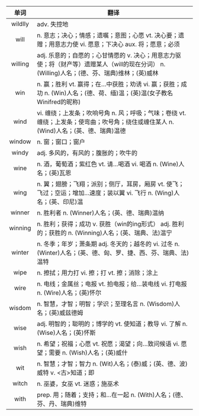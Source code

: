 |单词|翻译  |
|:--:|--| 
|	wildlly  		|		adv. 失控地	|		
|	will  		|		n. 意志；决心；情感；遗嘱；意图；心愿 vt. 决心要；遗赠；用意志力使 vi. 愿意；下决心 aux. 将；愿意；必须	|		
|	willing  		|		adj. 乐意的；自愿的；心甘情愿的 v. 决心；用意志力驱使；将（财产等）遗赠某人（will的现在分词） n. (Willing)人名；(德、芬、瑞典)维林；(英)威林	|		
|	win  		|		n. 赢；胜利 vt. 赢得；在…中获胜；劝诱 vi. 赢；获胜；成功 n. (Win)人名；(德、荷、缅)温；(英)温(女子教名Winifred的昵称)	|		
|	wind  		|		vi. 缠绕；上发条；吹响号角 n. 风；呼吸；气味；卷绕 vt. 缠绕；上发条；使弯曲；吹号角；绕住或缠住某人 n. (Wind)人名；(英、德、瑞典)温德	|		
|	window  		|		n. 窗；窗口；窗户	|		
|	windy  		|		adj. 多风的，有风的；腹胀的；吹牛的	|		
|	wine  		|		n. 酒，葡萄酒；紫红色 vt. 请…喝酒 vi. 喝酒 n. (Wine)人名；(英)瓦恩	|		
|	wing  		|		n. 翼；翅膀；飞翔；派别；侧厅，耳房，厢房 vt. 使飞；飞过；空运；增加…速度；装以翼 vi. 飞行 n. (Wing)人名；(英、印尼)温	|		
|	winner  		|		n. 胜利者 n. (Winner)人名；(英、德、瑞典)温纳	|		
|	winning  		|		n. 胜利；获得；成功 v. 获胜（win的ing形式） adj. 胜利的；获胜的 n. (Winning)人名；(英、瑞典、法)温宁	|		
|	winter  		|		n. 冬季；年岁；萧条期 adj. 冬天的；越冬的 vi. 过冬 n. (Winter)人名；(英、德、匈、罗、捷、西、芬、瑞典、法)温特	|		
|	wipe  		|		n. 擦拭；用力打 vi. 擦；打 vt. 擦；消除；涂上	|		
|	wire  		|		n. 电线；金属丝；电报 vt. 拍电报；给…装电线 vi. 打电报 n. (Wire)人名；(英)怀尔	|		
|	wisdom  		|		n. 智慧，才智；明智；学识；至理名言 n. (Wisdom)人名；(英)威兹德姆	|		
|	wise  		|		adj. 明智的；聪明的；博学的 vt. 使知道；教导 vi. 了解 n. (Wise)人名；(英)怀斯	|		
|	wish  		|		n. 希望；祝福；心愿 vt. 祝愿；渴望；向…致问候语 vi. 愿望；需要 n. (Wish)人名；(英)威什	|		
|	wit  		|		n. 智慧；才智；智力 n. (Wit)人名；(泰)威；(英、德、波)威特 v. &lt;古&gt;知道；即	|		
|	witch  		|		n. 巫婆，女巫 vt. 迷惑；施巫术	|		
|	with  		|		prep. 用；随着；支持；和…在一起 n. (With)人名；(德、芬、丹、瑞典)维特	|		
